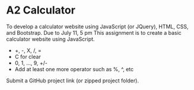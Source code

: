 # A2 Calculator


To develop a calculator website using JavaScript (or JQuery), HTML, CSS, and Bootstrap.
Due to July 11, 5 pm
This assignment is to create a basic calculator website using JavaScript.
- +, -, X, /, =
- C for clear
- 0, 1, ..., 9, +/-
- Add at least one more operator such as %, ^, etc
  
Submit a GitHub project link (or zipped project folder).
